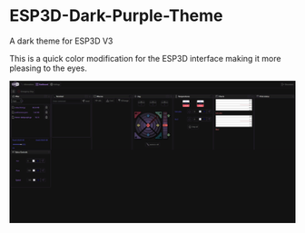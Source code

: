 # ESP3D-Dark-Purple-Theme
A dark theme for ESP3D V3

This is a quick color modification for the ESP3D interface making it more pleasing to the eyes.

![image](https://raw.githubusercontent.com/JoeySide/ESP3D-Dark-Purple-Theme/main/images/ESP3D-DarkPurpleTheme.jpg)
